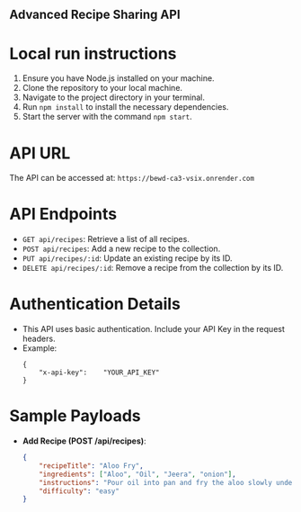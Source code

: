 ## Advanced Recipe Sharing API

# Local run instructions
1. Ensure you have Node.js installed on your machine.
2. Clone the repository to your local machine.
3. Navigate to the project directory in your terminal.
4. Run `npm install` to install the necessary dependencies.
5. Start the server with the command `npm start`.

# API URL
The API can be accessed at: `https://bewd-ca3-vsix.onrender.com`

# API Endpoints
- `GET api/recipes`: Retrieve a list of all recipes.   
- `POST api/recipes`: Add a new recipe to the collection.
- `PUT api/recipes/:id`: Update an existing recipe by its ID.  
- `DELETE api/recipes/:id`: Remove a recipe from the collection by its ID.

# Authentication Details
- This API uses basic authentication. Include your API Key in the request headers.
- Example:
    ```
    {   
        "x-api-key":    "YOUR_API_KEY"
    }
    ``` 
# Sample Payloads
- **Add Recipe (POST /api/recipes)**:
    ```json
    {
        "recipeTitle": "Aloo Fry",
        "ingredients": ["Aloo", "Oil", "Jeera", "onion"],
        "instructions": "Pour oil into pan and fry the aloo slowly under low flame.",
        "difficulty": "easy"
    }
    ```